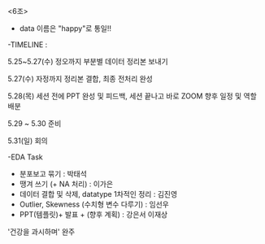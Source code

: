 <6조>
* data 이름은 "happy"로 통일!!

-TIMELINE :

5.25~5.27(수) 정오까지 부분별 데이터 정리본 보내기

5.27(수) 자정까지 정리본 결합, 최종 전처리 완성

5.28(목) 세션 전에 PPT 완성 및 피드백,
         세션 끝나고 바로 ZOOM 향후 일정 및 역할 배분

5.29 ~ 5.30 준비

5.31(일) 회의


-EDA Task

- 분포보고 묶기 : 박태석
- 땡겨 쓰기 (+ NA 처리) : 이가은
- 데이터 결합 및 삭제, datatype 1차적인 정리 : 김진영
- Outlier, Skewness (수치형 변수 다루기) : 임선우
- PPT(템플릿)+ 발표 + (향후 계획) : 강은서 이재상

'건강을 과시하며' 완주 
